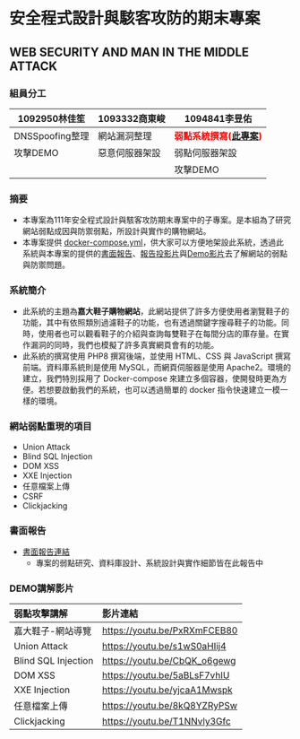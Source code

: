 # 安全程式設計與駭客攻防的期末專案
## WEB SECURITY AND MAN IN THE MIDDLE ATTACK
### 組員分工
| 1092950林佳笙          | 1093332商東峻      | 1094841李昱佑       |
| ------------------ | -------------- | -------------- |
| DNSSpoofing整理 | 網站漏洞整理   | <font color=red>**弱點系統撰寫([此專案](https://github.com/RutoDa/Security_Final))**</font>  |
| 攻擊DEMO        | 惡意伺服器架設 | 弱點伺服器架設 |
|                    |                |      攻擊DEMO          |
### 摘要
* 本專案為111年安全程式設計與駭客攻防期末專案中的子專案。是本組為了研究網站弱點成因與防禦弱點，所設計與實作的購物網站。
* 本專案提供 [docker-compose.yml](docker-compose.yml)，供大家可以方便地架設此系統，透過此系統與本專案的提供的[書面報告](written_report/secpro111_3.pdf)、[報告投影片](written_report/ppt/安全程設-期末報告.pptx)與[Demo影片](https://www.youtube.com/playlist?list=PLlDAg2OMNro45wriUOYRpLBdj4mP4ZhXz)去了解網站的弱點與防禦問題。
### 系統簡介
* 此系統的主題為**嘉大鞋子購物網站**，此網站提供了許多方便使用者瀏覽鞋子的功能，其中有依照類別過濾鞋子的功能，也有透過關鍵字搜尋鞋子的功能。同時，使用者也可以觀看鞋子的介紹與查詢每雙鞋子在每間分店的庫存量。在實作漏洞的同時，我們也模擬了許多真實網頁會有的功能。
* 此系統的撰寫使用 PHP8 撰寫後端，並使用 HTML、CSS 與 JavaScript 撰寫前端。資料庫系統則是使用 MySQL，而網頁伺服器是使用 Apache2。環境的建立，我們特別採用了 Docker-compose 來建立多個容器，使開發時更為方便。若想要啟動我們的系統，也可以透過簡單的 docker 指令快速建立一模一樣的環境。
### 網站弱點重現的項目
* Union Attack 
* Blind SQL Injection
* DOM XSS  
* XXE Injection
* 任意檔案上傳
* CSRF
* Clickjacking
### 書面報告
* [書面報告連結](written_report/secpro111_3.pdf)
    * 專案的弱點研究、資料庫設計、系統設計與實作細節皆在此報告中
### DEMO講解影片
| 弱點攻擊講解        | 影片連結                     |
|:------------------- |:---------------------------- |
| 嘉大鞋子-網站導覽   | https://youtu.be/PxRXmFCEB80 |
| Union Attack        | https://youtu.be/s1wS0aHIij4 |
| Blind SQL Injection | https://youtu.be/CbQK_o6gewg |
| DOM XSS             | https://youtu.be/5aBLsF7vhIU |
| XXE Injection       | https://youtu.be/yjcaA1Mwspk |
| 任意檔案上傳        | https://youtu.be/8kQ8YZRyPSw |
| Clickjacking        | https://youtu.be/T1NNvly3Gfc |